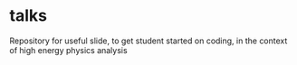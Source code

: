 # talks
Repository for useful slide, to get student started on coding, in the context of high energy physics analysis
